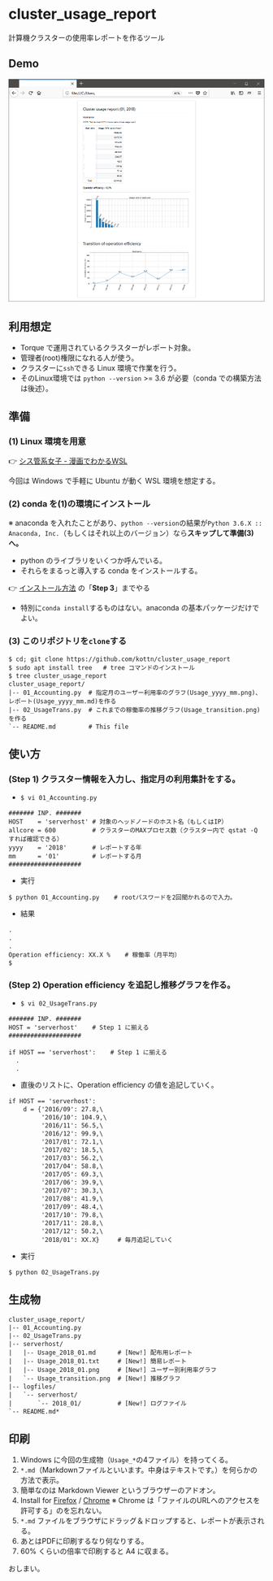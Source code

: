 # cluster_usage_report
計算機クラスターの使用率レポートを作るツール

## Demo
![](./demo.png)

## 利用想定
* Torque で運用されているクラスターがレポート対象。
* 管理者(root)権限になれる人が使う。
* クラスターに`ssh`できる Linux 環境で作業を行う。
* そのLinux環境では `python --version` >= 3.6 が必要（conda での構築方法は後述）。

## 準備
### (1) Linux 環境を用意
:point_right: [シス管系女子 - 漫画でわかるWSL](http://system-admin-girl.com/comic/begins/sp-wsl/)

今回は Windows で手軽に Ubuntu が動く WSL 環境を想定する。

### (2) conda を(1)の環境にインストール
※ anaconda を入れたことがあり、`python --version`の結果が`Python 3.6.X :: Anaconda, Inc.`（もしくはそれ以上のバージョン）なら**スキップして準備(3)へ。**
* python のライブラリをいくつか呼んでいる。
* それらをまるっと導入する conda をインストールする。

:point_right: [インストール方法](https://github.com/kottn/begin_conda) の「**Step 3**」までやる
* 特別に`conda install`するものはない。anaconda の基本パッケージだけでよい。

### (3) このリポジトリを`clone`する
```
$ cd; git clone https://github.com/kottn/cluster_usage_report
$ sudo apt install tree   # tree コマンドのインストール
$ tree cluster_usage_report
cluster_usage_report/
|-- 01_Accounting.py  # 指定月のユーザー利用率のグラフ(Usage_yyyy_mm.png)、レポート(Usage_yyyy_mm.md)を作る
|-- 02_UsageTrans.py  # これまでの稼働率の推移グラフ(Usage_transition.png)を作る
`-- README.md         # This file
```

## 使い方
### (Step 1) クラスター情報を入力し、指定月の利用集計をする。
* `$ vi 01_Accounting.py`
```
####### INP. #######
HOST    = 'serverhost' # 対象のヘッドノードのホスト名（もしくはIP）
allcore = 600          # クラスターのMAXプロセス数（クラスター内で qstat -Q すれば確認できる）
yyyy    = '2018'       # レポートする年
mm      = '01'         # レポートする月
####################
```

* 実行
```
$ python 01_Accounting.py    # rootパスワードを2回聞かれるので入力。
```

* 結果
```
.
.
.
Operation efficiency: XX.X %    # 稼働率（月平均）
$
```

### (Step 2) Operation efficiency を追記し推移グラフを作る。
* `$ vi 02_UsageTrans.py`
```
####### INP. #######
HOST = 'serverhost'    # Step 1 に揃える
####################

if HOST == 'serverhost':    # Step 1 に揃える
  .
  .
```

* 直後のリストに、Operation efficiency の値を追記していく。
```
if HOST == 'serverhost':
    d = {'2016/09': 27.8,\
         '2016/10': 104.9,\
         '2016/11': 56.5,\
         '2016/12': 99.9,\
         '2017/01': 72.1,\
         '2017/02': 18.5,\
         '2017/03': 56.2,\
         '2017/04': 58.8,\
         '2017/05': 69.3,\
         '2017/06': 39.9,\
         '2017/07': 30.3,\
         '2017/08': 41.9,\
         '2017/09': 48.4,\
         '2017/10': 79.8,\
         '2017/11': 28.8,\
         '2017/12': 50.2,\
         '2018/01': XX.X}     # 毎月追記していく
```

* 実行
```
$ python 02_UsageTrans.py
```

## 生成物
```
cluster_usage_report/
|-- 01_Accounting.py
|-- 02_UsageTrans.py
|-- serverhost/
|   |-- Usage_2018_01.md      # [New!] 配布用レポート
|   |-- Usage_2018_01.txt     # [New!] 簡易レポート
|   |-- Usage_2018_01.png     # [New!] ユーザー別利用率グラフ
|   `-- Usage_transition.png  # [New!] 推移グラフ
|-- logfiles/
|   `-- serverhost/
|       `-- 2018_01/          # [New!] ログファイル
`-- README.md*
```

## 印刷
1. Windows に今回の生成物（`Usage_*`の4ファイル）を持ってくる。
1. `*.md`（Markdownファイルといいます。中身はテキストです。）を何らかの方法で表示。
1. 簡単なのは Markdown Viewer というブラウザーのアドオン。
1. Install for [Firefox](https://addons.mozilla.org/en-US/firefox/addon/markdown-viewer-chrome/) / [Chrome](https://chrome.google.com/webstore/detail/markdown-viewer/ckkdlimhmcjmikdlpkmbgfkaikojcbjk) ※ Chrome は「ファイルのURLへのアクセスを許可する」のを忘れない。
1. `*.md` ファイルをブラウザにドラッグ＆ドロップすると、レポートが表示される。
1. あとはPDFに印刷するなり何なりする。
1. 60% くらいの倍率で印刷すると A4 に収まる。

おしまい。
